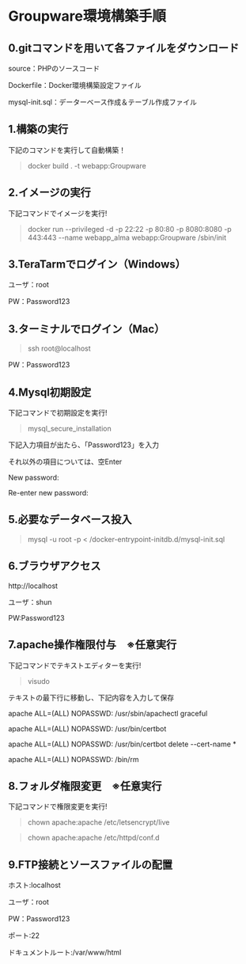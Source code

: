 # Groupware環境構築手順
## 0.gitコマンドを用いて各ファイルをダウンロード
source：PHPのソースコード

Dockerfile：Docker環境構築設定ファイル

mysql-init.sql：データーベース作成＆テーブル作成ファイル

## 1.構築の実行
下記のコマンドを実行して自動構築！

> docker build . -t webapp:Groupware


## 2.イメージの実行
下記コマンドでイメージを実行!

> docker run --privileged -d -p 22:22 -p 80:80 -p 8080:8080 -p 443:443 --name webapp_alma webapp:Groupware /sbin/init


## 3.TeraTarmでログイン（Windows）
ユーザ：root

PW：Password123

## 3.ターミナルでログイン（Mac）
> ssh root@localhost

PW：Password123


## 4.Mysql初期設定
下記コマンドで初期設定を実行!

> mysql_secure_installation

下記入力項目が出たら、「Password123」を入力

それ以外の項目については、空Enter

New password:

Re-enter new password:


## 5.必要なデータベース投入
> mysql -u root -p < /docker-entrypoint-initdb.d/mysql-init.sql


## 6.ブラウザアクセス
http://localhost

ユーザ：shun

PW:Password123


## 7.apache操作権限付与　※任意実行
下記コマンドでテキストエディターを実行!

> visudo

テキストの最下行に移動し、下記内容を入力して保存

apache ALL=(ALL) NOPASSWD: /usr/sbin/apachectl graceful

apache ALL=(ALL) NOPASSWD: /usr/bin/certbot

apache ALL=(ALL) NOPASSWD: /usr/bin/certbot delete --cert-name *

apache ALL=(ALL) NOPASSWD: /bin/rm


## 8.フォルダ権限変更　※任意実行
下記コマンドで権限変更を実行!

> chown apache:apache /etc/letsencrypt/live

> chown apache:apache /etc/httpd/conf.d


## 9.FTP接続とソースファイルの配置
ホスト:localhost

ユーザ：root

PW：Password123

ポート:22

ドキュメントルート:/var/www/html

